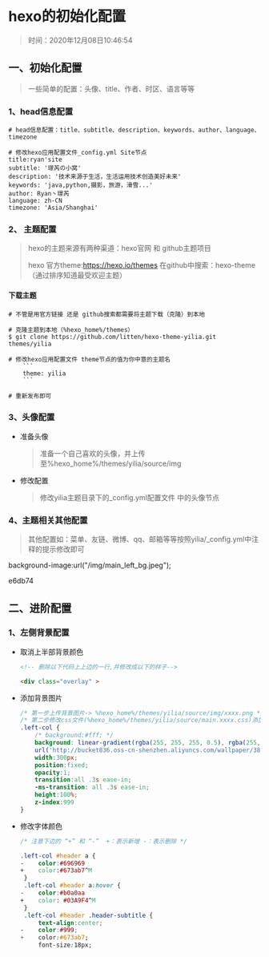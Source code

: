 # hexo的初始化配置

> 时间：2020年12月08日10:46:54

## 一、初始化配置

> 一些简单的配置：头像、title、作者、时区、语言等等

### 1、head信息配置

~~~shell
# head信息配置：title、subtitle、description、keywords、author、language、timezone

# 修改hexo应用配置文件_config.yml Site节点
title:ryan'site
subtitle: '璟芮の小窝'
description: '技术来源于生活，生活运用技术创造美好未来'
keywords: 'java,python,摄影，旅游，滑雪...'
author: Ryan丶璟芮
language: zh-CN
timezone: 'Asia/Shanghai'
~~~



### 2、 主题配置

> hexo的主题来源有两种渠道：hexo官网  和   github主题项目
>
> hexo 官方theme:https://hexo.io/themes   在github中搜索：hexo-theme  （通过排序知道最受欢迎主题）

#### 下载主题

~~~shell
# 不管是用官方链接 还是 github搜索都需要将主题下载（克隆）到本地

# 克隆主题到本地（%hexo_home%/themes）
$ git clone https://github.com/litten/hexo-theme-yilia.git themes/yilia

# 修改hexo应用配置文件 theme节点的值为你中意的主题名
	```
	theme: yilia
	```

# 重新发布即可
~~~



### 3、头像配置

* 准备头像

  > 准备一个自己喜欢的头像，并上传至%hexo_home%/themes/yilia/source/img

* 修改配置

  > 修改yilia主题目录下的_config.yml配置文件 中的头像节点

### 4、主题相关其他配置

> 其他配置如：菜单、友链、微博、qq、邮箱等等按照yilia/_config.yml中注释的提示修改即可

background-image:url("/img/main_left_bg.jpeg");

e6db74



## 二、进阶配置

### 1、左侧背景配置

* 取消上半部背景颜色

  ~~~html
  <!-- 删除以下代码上上边的一行,并修改成以下的样子-->

  <div class="overlay" >
  ~~~

* 添加背景图片

  ~~~ css
  /* 第一步上传背景图片-> %hexo_home%/themes/yilia/source/img/xxxx.png */
  /* 第二步修改css文件(%hexo_home%/themes/yilia/source/main.xxxx.css)添加背景 */
  .left-col {
      /* background:#fff; */
      background: linear-gradient(rgba(255, 255, 255, 0.5), rgba(255, 255, 255, 0.5)),
      url('http://bucket836.oss-cn-shenzhen.aliyuncs.com/wallpaper/381535373.jpeg') no-repeat 0% 20%/ cover;
      width:300px;
      position:fixed;
      opacity:1;
      transition:all .3s ease-in;
      -ms-transition: all .3s ease-in;
      height:100%;
      z-index:999
  }
  ~~~

* 修改字体颜色

  ~~~css
  /* 注意下边的 “+” 和 “-”  +：表示新增 -：表示删除 */

  .left-col #header a {
  -    color:#696969
  +    color:#673ab7^M
   }
   .left-col #header a:hover {
  -    color:#b0a0aa
  +    color: #03A9F4^M
   }
   .left-col #header .header-subtitle {
       text-align:center;
  -    color:#999;
  +    color:#673ab7;
       font-size:18px;
  ~~~
